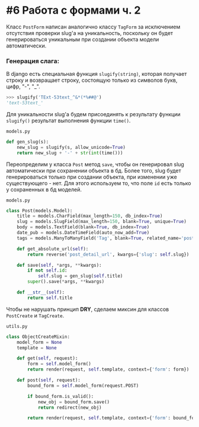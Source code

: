 # #6 Работа с формами ч. 2
Класс `PostForm` написан аналогично классу `TagForm` за исключением отсутствия проверки slug'a на уникальность, поскольку он будет генерироваться уникальным при создании объекта модели автоматически.

 ### Генерация слага:
В django есть специальная функция `slugify(string)`, которая получает строку и возвращает строку, состоящую только из символов букв, цифр, "-", "_".
```python
>>> slugify('TExt-53text_^&*(*%##@')
'text-53text_'
```
Для уникальности slug'а будем присоединять к результату функции `slugify()`
результат выполнения функции `time()`.

`models.py`
```python
def gen_slug(s):
    new_slug = slugify(s, allow_unicode=True)
    return new_slug + '-' + str(int(time()))
```

Переопределим у класса `Post` метод `save`, чтобы он генерировал slug автоматически при сохранении объекта в бд. Более того, slug будет генерироваться только при создании объекта, при изменении уже существующего - нет. Для этого используем то, что поле `id` есть только у сохраненных в бд моделей.

`models.py`
```python
class Post(models.Model):
    title = models.CharField(max_length=150, db_index=True)
    slug = models.SlugField(max_length=150, blank=True, unique=True)
    body = models.TextField(blank=True, db_index=True)
    date_pub = models.DateTimeField(auto_now_add=True)
    tags = models.ManyToManyField('Tag', blank=True, related_name='posts')

    def get_absolute_url(self):
        return reverse('post_detail_url', kwargs={'slug': self.slug})

    def save(self, *args, **kwargs):
        if not self.id:
            self.slug = gen_slug(self.title)
        super().save(*args, **kwargs)

    def __str__(self):
        return self.title
```

Чтобы не нарушать принцип **DRY**, сделаем миксин для классов `PostCreate` и `TagCreate`.

`utils.py`
```python
class ObjectCreateMixin:
    model_form = None
    template = None

    def get(self, request):
        form = self.model_form()
        return render(request, self.template, context={'form': form})

    def post(self, request):
        bound_form = self.model_form(request.POST)

        if bound_form.is_valid():
            new_obj = bound_form.save()
            return redirect(new_obj)

        return render(request, self.template, context={'form': bound_form})
```